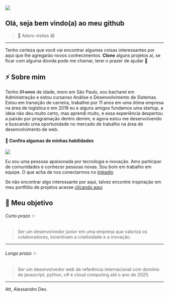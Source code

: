 <!--
**ALESSANDROLMENEZES/ALESSANDROLMENEZES** is a ✨ _special_ ✨ repository because its `README.md` (this file) appears on your GitHub profile.

Here are some ideas to get you started:

- 🔭 I’m currently working on ...
- 🌱 I’m currently learning ...
- 👯 I’m looking to collaborate on ...
- 🤔 I’m looking for help with ...
- 💬 Ask me about ...
- 📫 How to reach me: ...
- 😄 Pronouns: ...
- ⚡ Fun fact: ...
-->

<img src="https://netbramha.com/wp-content/uploads/2016/12/front-end-developers-openings.gif">

## Olá, seja bem vindo(a) ao meu github

> 👋 Adoro visitas 😄

------------



Tenho certeza que você vai encontrar algumas coisas interessantes por aqui que lhe agregarão novos conhecimentos.
**Clone** alguns projetos aí, se ficar com alguma dúvida pode me chamar, terei o prazer de ajudar 💬

## ⚡ Sobre mim 
Tenho ~~31 anos~~ de idade, moro em São Paulo, sou bacharel em Administração e estou cursanso Análise e Desenvolvimento de Sistemas. Estou em transição de carreira, trabalhei por 11 anos em uma ótima empresa na área de logística e em 2018 eu e alguns amigos fundamos uma startup, a ideia não deu muito certo, mas aprendi muito, e essa experiência despertou a paixão por programação dentro demim, e agora estou me desenvolvendo e buscando uma oportunidade no mercado de trabalho na área de desenvolvimento de web.

#### 🌱 Confira algumas de minhas habilidades 

[![](http://alessandrodev.com:21141/uploads/skills.jpg)](http://alessandrodev.com/portfolio)

Eu sou uma pessoas apaixonada por tecnologia e inovação. Amo participar de comunidades e conhecer pessoas novas. Sou bom em trabalho em equipe.
O que acha de nos conectarmos no [ linkedin ]( https://www.linkedin.com/in/alessandro-l-menezes-57906b71/ )


Se não encontrar algo interessante por aqui, talvez encontre inspiração em meu portfólio de projetos acesse [clicando aqui](http://alessandrodev.com/portfolio "clicando aqui")

## 🔭 Meu objetivo 
###### Curto prazo ✨
>Ser um desenvolvedor junior em uma empresa que valoriza os colaboradores, incentivam a criatividade e a inovação.


------------



###### Longo prazo ✨
> Ser um desenvolvedor web de referência internacional com domínio de javascript, python, c# e cloud computing até o ano de 2025.



------------


Att, Alessandro Dev.

